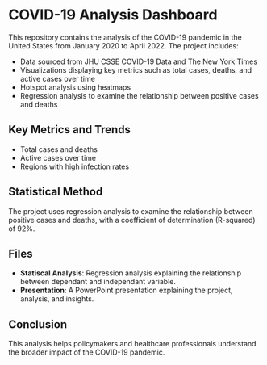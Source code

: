 # COVID-19 Analysis Dashboard

This repository contains the analysis of the COVID-19 pandemic in the United States from January 2020 to April 2022. The project includes:

- Data sourced from JHU CSSE COVID-19 Data and The New York Times
- Visualizations displaying key metrics such as total cases, deaths, and active cases over time
- Hotspot analysis using heatmaps
- Regression analysis to examine the relationship between positive cases and deaths

## Key Metrics and Trends
- Total cases and deaths
- Active cases over time
- Regions with high infection rates

## Statistical Method
The project uses regression analysis to examine the relationship between positive cases and deaths, with a coefficient of determination (R-squared) of 92%.

## Files
- **Statiscal Analysis**: Regression analysis explaining the relationship between dependant and independant variable.
- **Presentation**: A PowerPoint presentation explaining the project, analysis, and insights.

## Conclusion
This analysis helps policymakers and healthcare professionals understand the broader impact of the COVID-19 pandemic.

